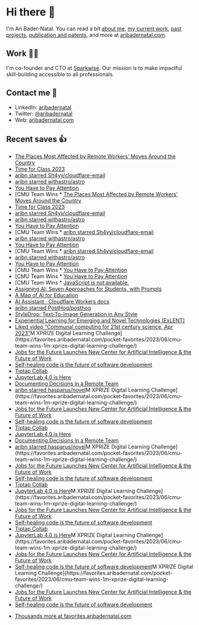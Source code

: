 # Hi there  👋

I'm Ari Bader-Natal. You can read a bit [about me](https://aribadernatal.com), [my current work](https://aribadernatal.com/projects/Sparkwise/), [past projects](https://aribadernatal.com/projects/), [publication and patents](https://aribadernatal.com/publications), and more at [aribadernatal.com](https://aribadernatal.com).

## Work  👨‍💻

I'm co-founder and CTO at [Sparkwise](https://sparkwise.co). Our mission is to make impactful skill-building accessible to all professionals.

## Contact me  💬 

- LinkedIn: [aribadernatal](https://linkedin.com/in/aribadernatal)
- Twitter: [@aribadernatal](https://twitter.com/aribadernatal)
- Web: [aribadernatal.com](https://aribadernatal.com)

## Recent saves  👍

<!--START_SECTION:feed-->
* [The Places Most Affected by Remote Workers’ Moves Around the Country](https:&#x2F;&#x2F;favorites.aribadernatal.com&#x2F;pocket-favorites&#x2F;2023&#x2F;06&#x2F;the-places-most-affected-by-remote-workers-moves-around-the-country&#x2F;)
* [Time for Class 2023](https:&#x2F;&#x2F;favorites.aribadernatal.com&#x2F;pocket-favorites&#x2F;2023&#x2F;06&#x2F;time-for-class-2023&#x2F;)
* [aribn starred Sh4yy&#x2F;cloudflare-email](https:&#x2F;&#x2F;favorites.aribadernatal.com&#x2F;github-favorites&#x2F;2023&#x2F;06&#x2F;aribn-starred-sh4yy-cloudflare-email&#x2F;)
* [aribn starred withastro&#x2F;astro](https:&#x2F;&#x2F;favorites.aribadernatal.com&#x2F;github-favorites&#x2F;2023&#x2F;06&#x2F;aribn-starred-withastro-astro&#x2F;)
* [You Have to Pay Attention](https:&#x2F;&#x2F;favorites.aribadernatal.com&#x2F;pocket-favorites&#x2F;2023&#x2F;06&#x2F;you-have-to-pay-attention&#x2F;)
* [CMU Team Wins * [The Places Most Affected by Remote Workers’ Moves Around the Country](https:&#x2F;&#x2F;favorites.aribadernatal.com&#x2F;pocket-favorites&#x2F;2023&#x2F;06&#x2F;the-places-most-affected-by-remote-workers-moves-around-the-country&#x2F;)
* [Time for Class 2023](https:&#x2F;&#x2F;favorites.aribadernatal.com&#x2F;pocket-favorites&#x2F;2023&#x2F;06&#x2F;time-for-class-2023&#x2F;)
* [aribn starred Sh4yy&#x2F;cloudflare-email](https:&#x2F;&#x2F;favorites.aribadernatal.com&#x2F;github-favorites&#x2F;2023&#x2F;06&#x2F;aribn-starred-sh4yy-cloudflare-email&#x2F;)
* [aribn starred withastro&#x2F;astro](https:&#x2F;&#x2F;favorites.aribadernatal.com&#x2F;github-favorites&#x2F;2023&#x2F;06&#x2F;aribn-starred-withastro-astro&#x2F;)
* [You Have to Pay Attention](https:&#x2F;&#x2F;favorites.aribadernatal.com&#x2F;pocket-favorites&#x2F;2023&#x2F;06&#x2F;you-have-to-pay-attention&#x2F;)
* [CMU Team Wins * [aribn starred Sh4yy&#x2F;cloudflare-email](https:&#x2F;&#x2F;favorites.aribadernatal.com&#x2F;github-favorites&#x2F;2023&#x2F;06&#x2F;aribn-starred-sh4yy-cloudflare-email&#x2F;)
* [aribn starred withastro&#x2F;astro](https:&#x2F;&#x2F;favorites.aribadernatal.com&#x2F;github-favorites&#x2F;2023&#x2F;06&#x2F;aribn-starred-withastro-astro&#x2F;)
* [You Have to Pay Attention](https:&#x2F;&#x2F;favorites.aribadernatal.com&#x2F;pocket-favorites&#x2F;2023&#x2F;06&#x2F;you-have-to-pay-attention&#x2F;)
* [CMU Team Wins * [aribn starred Sh4yy&#x2F;cloudflare-email](https:&#x2F;&#x2F;favorites.aribadernatal.com&#x2F;github-favorites&#x2F;2023&#x2F;06&#x2F;aribn-starred-sh4yy-cloudflare-email&#x2F;)
* [aribn starred withastro&#x2F;astro](https:&#x2F;&#x2F;favorites.aribadernatal.com&#x2F;github-favorites&#x2F;2023&#x2F;06&#x2F;aribn-starred-withastro-astro&#x2F;)
* [You Have to Pay Attention](https:&#x2F;&#x2F;favorites.aribadernatal.com&#x2F;pocket-favorites&#x2F;2023&#x2F;06&#x2F;you-have-to-pay-attention&#x2F;)
* [CMU Team Wins * [You Have to Pay Attention](https:&#x2F;&#x2F;favorites.aribadernatal.com&#x2F;pocket-favorites&#x2F;2023&#x2F;06&#x2F;you-have-to-pay-attention&#x2F;)
* [CMU Team Wins * [You Have to Pay Attention](https:&#x2F;&#x2F;favorites.aribadernatal.com&#x2F;pocket-favorites&#x2F;2023&#x2F;06&#x2F;you-have-to-pay-attention&#x2F;)
* [CMU Team Wins * [JavaScript is not available.](https:&#x2F;&#x2F;favorites.aribadernatal.com&#x2F;pocket-favorites&#x2F;2023&#x2F;06&#x2F;javascript-is-not-available&#x2F;)
* [Assigning AI: Seven Approaches for Students, with Prompts](https:&#x2F;&#x2F;favorites.aribadernatal.com&#x2F;pocket-favorites&#x2F;2023&#x2F;06&#x2F;assigning-ai-seven-approaches-for-students-with-prompts&#x2F;)
* [A Map of AI for Education](https:&#x2F;&#x2F;favorites.aribadernatal.com&#x2F;pocket-favorites&#x2F;2023&#x2F;06&#x2F;a-map-of-ai-for-education&#x2F;)
* [AI Assistant · Cloudflare Workers docs](https:&#x2F;&#x2F;favorites.aribadernatal.com&#x2F;pocket-favorites&#x2F;2023&#x2F;06&#x2F;ai-assistant-%c2%b7-cloudflare-workers-docs&#x2F;)
* [aribn starred PostHog&#x2F;posthog](https:&#x2F;&#x2F;favorites.aribadernatal.com&#x2F;github-favorites&#x2F;2023&#x2F;06&#x2F;aribn-starred-posthog-posthog&#x2F;)
* [StyleDrop: Text-To-Image Generation in Any Style](https:&#x2F;&#x2F;favorites.aribadernatal.com&#x2F;pocket-favorites&#x2F;2023&#x2F;06&#x2F;styledrop-text-to-image-generation-in-any-style&#x2F;)
* [Experiential Learning for Emerging and Novel Technologies (ExLENT)](https:&#x2F;&#x2F;favorites.aribadernatal.com&#x2F;pocket-favorites&#x2F;2023&#x2F;06&#x2F;experiential-learning-for-emerging-and-novel-technologies-exlent&#x2F;)
* [Liked video “Communal computing for 21st century science, Apr 2023”](https:&#x2F;&#x2F;favorites.aribadernatal.com&#x2F;likes-on-youtube&#x2F;2023&#x2F;06&#x2F;liked-video-communal-computing-for-21st-century-science-apr-2023&#x2F;)M XPRIZE Digital Learning Challenge](https:&#x2F;&#x2F;favorites.aribadernatal.com&#x2F;pocket-favorites&#x2F;2023&#x2F;06&#x2F;cmu-team-wins-1m-xprize-digital-learning-challenge&#x2F;)
* [Jobs for the Future Launches New Center for Artificial Intelligence &amp; the Future of Work](https:&#x2F;&#x2F;favorites.aribadernatal.com&#x2F;pocket-favorites&#x2F;2023&#x2F;06&#x2F;jobs-for-the-future-launches-new-center-for-artificial-intelligence-the-future-of-work&#x2F;)
* [Self-healing code is the future of software development](https:&#x2F;&#x2F;favorites.aribadernatal.com&#x2F;pocket-favorites&#x2F;2023&#x2F;06&#x2F;self-healing-code-is-the-future-of-software-development&#x2F;)
* [Tiptap Collab](https:&#x2F;&#x2F;favorites.aribadernatal.com&#x2F;pocket-favorites&#x2F;2023&#x2F;06&#x2F;tiptap-collab&#x2F;)
* [JupyterLab 4.0 is Here](https:&#x2F;&#x2F;favorites.aribadernatal.com&#x2F;pocket-favorites&#x2F;2023&#x2F;06&#x2F;jupyterlab-4-0-is-here&#x2F;)
* [Documenting Decisions in a Remote Team](https:&#x2F;&#x2F;favorites.aribadernatal.com&#x2F;pocket-favorites&#x2F;2023&#x2F;06&#x2F;documenting-decisions-in-a-remote-team&#x2F;)
* [aribn starred hasparus&#x2F;novel](https:&#x2F;&#x2F;favorites.aribadernatal.com&#x2F;github-favorites&#x2F;2023&#x2F;06&#x2F;aribn-starred-hasparus-novel&#x2F;)M XPRIZE Digital Learning Challenge](https:&#x2F;&#x2F;favorites.aribadernatal.com&#x2F;pocket-favorites&#x2F;2023&#x2F;06&#x2F;cmu-team-wins-1m-xprize-digital-learning-challenge&#x2F;)
* [Jobs for the Future Launches New Center for Artificial Intelligence &amp; the Future of Work](https:&#x2F;&#x2F;favorites.aribadernatal.com&#x2F;pocket-favorites&#x2F;2023&#x2F;06&#x2F;jobs-for-the-future-launches-new-center-for-artificial-intelligence-the-future-of-work&#x2F;)
* [Self-healing code is the future of software development](https:&#x2F;&#x2F;favorites.aribadernatal.com&#x2F;pocket-favorites&#x2F;2023&#x2F;06&#x2F;self-healing-code-is-the-future-of-software-development&#x2F;)
* [Tiptap Collab](https:&#x2F;&#x2F;favorites.aribadernatal.com&#x2F;pocket-favorites&#x2F;2023&#x2F;06&#x2F;tiptap-collab&#x2F;)
* [JupyterLab 4.0 is Here](https:&#x2F;&#x2F;favorites.aribadernatal.com&#x2F;pocket-favorites&#x2F;2023&#x2F;06&#x2F;jupyterlab-4-0-is-here&#x2F;)
* [Documenting Decisions in a Remote Team](https:&#x2F;&#x2F;favorites.aribadernatal.com&#x2F;pocket-favorites&#x2F;2023&#x2F;06&#x2F;documenting-decisions-in-a-remote-team&#x2F;)
* [aribn starred hasparus&#x2F;novel](https:&#x2F;&#x2F;favorites.aribadernatal.com&#x2F;github-favorites&#x2F;2023&#x2F;06&#x2F;aribn-starred-hasparus-novel&#x2F;)M XPRIZE Digital Learning Challenge](https:&#x2F;&#x2F;favorites.aribadernatal.com&#x2F;pocket-favorites&#x2F;2023&#x2F;06&#x2F;cmu-team-wins-1m-xprize-digital-learning-challenge&#x2F;)
* [Jobs for the Future Launches New Center for Artificial Intelligence &amp; the Future of Work](https:&#x2F;&#x2F;favorites.aribadernatal.com&#x2F;pocket-favorites&#x2F;2023&#x2F;06&#x2F;jobs-for-the-future-launches-new-center-for-artificial-intelligence-the-future-of-work&#x2F;)
* [Self-healing code is the future of software development](https:&#x2F;&#x2F;favorites.aribadernatal.com&#x2F;pocket-favorites&#x2F;2023&#x2F;06&#x2F;self-healing-code-is-the-future-of-software-development&#x2F;)
* [Tiptap Collab](https:&#x2F;&#x2F;favorites.aribadernatal.com&#x2F;pocket-favorites&#x2F;2023&#x2F;06&#x2F;tiptap-collab&#x2F;)
* [JupyterLab 4.0 is Here](https:&#x2F;&#x2F;favorites.aribadernatal.com&#x2F;pocket-favorites&#x2F;2023&#x2F;06&#x2F;jupyterlab-4-0-is-here&#x2F;)M XPRIZE Digital Learning Challenge](https:&#x2F;&#x2F;favorites.aribadernatal.com&#x2F;pocket-favorites&#x2F;2023&#x2F;06&#x2F;cmu-team-wins-1m-xprize-digital-learning-challenge&#x2F;)
* [Jobs for the Future Launches New Center for Artificial Intelligence &amp; the Future of Work](https:&#x2F;&#x2F;favorites.aribadernatal.com&#x2F;pocket-favorites&#x2F;2023&#x2F;06&#x2F;jobs-for-the-future-launches-new-center-for-artificial-intelligence-the-future-of-work&#x2F;)
* [Self-healing code is the future of software development](https:&#x2F;&#x2F;favorites.aribadernatal.com&#x2F;pocket-favorites&#x2F;2023&#x2F;06&#x2F;self-healing-code-is-the-future-of-software-development&#x2F;)
* [Tiptap Collab](https:&#x2F;&#x2F;favorites.aribadernatal.com&#x2F;pocket-favorites&#x2F;2023&#x2F;06&#x2F;tiptap-collab&#x2F;)
* [JupyterLab 4.0 is Here](https:&#x2F;&#x2F;favorites.aribadernatal.com&#x2F;pocket-favorites&#x2F;2023&#x2F;06&#x2F;jupyterlab-4-0-is-here&#x2F;)M XPRIZE Digital Learning Challenge](https:&#x2F;&#x2F;favorites.aribadernatal.com&#x2F;pocket-favorites&#x2F;2023&#x2F;06&#x2F;cmu-team-wins-1m-xprize-digital-learning-challenge&#x2F;)
* [Jobs for the Future Launches New Center for Artificial Intelligence &amp; the Future of Work](https:&#x2F;&#x2F;favorites.aribadernatal.com&#x2F;pocket-favorites&#x2F;2023&#x2F;06&#x2F;jobs-for-the-future-launches-new-center-for-artificial-intelligence-the-future-of-work&#x2F;)
* [Self-healing code is the future of software development](https:&#x2F;&#x2F;favorites.aribadernatal.com&#x2F;pocket-favorites&#x2F;2023&#x2F;06&#x2F;self-healing-code-is-the-future-of-software-development&#x2F;)M XPRIZE Digital Learning Challenge](https:&#x2F;&#x2F;favorites.aribadernatal.com&#x2F;pocket-favorites&#x2F;2023&#x2F;06&#x2F;cmu-team-wins-1m-xprize-digital-learning-challenge&#x2F;)
* [Jobs for the Future Launches New Center for Artificial Intelligence &amp; the Future of Work](https:&#x2F;&#x2F;favorites.aribadernatal.com&#x2F;pocket-favorites&#x2F;2023&#x2F;06&#x2F;jobs-for-the-future-launches-new-center-for-artificial-intelligence-the-future-of-work&#x2F;)
* [Self-healing code is the future of software development](https:&#x2F;&#x2F;favorites.aribadernatal.com&#x2F;pocket-favorites&#x2F;2023&#x2F;06&#x2F;self-healing-code-is-the-future-of-software-development&#x2F;)
<!--END_SECTION:feed-->
* [Thousands more at favorites.aribadernatal.com](https://favorites.aribadernatal.com)
